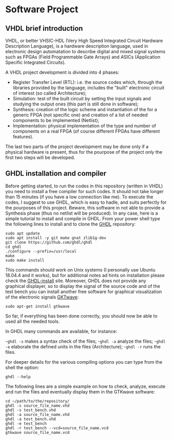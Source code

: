 # Software Project

## VHDL brief introduction
VHDL, or better VHSIC-HDL (Very High Speed Integrated Circuit Hardware Description Language), is a hardware description language, used in electronic design automatation to describe digital and mixed signal systems such as FPGAs (Field Programmable Gate Arrays) and ASICs (Application Specific Integrated Circuits). 

A VHDL project development is divided into 4 phases:

- Register Transfer Level (RTL): i.e. the source codes which, through the libraries provided by the language, includes the "built"  electronic circuit of interest (so called Architecture);
- Simulation: test of the built circuit by setting the input signals and studying the output ones (this part is still done in software);
- Synthesis: creation of the logic scheme and instantiation of the for a generic FPGA (not specific one) and creation of a list of needed components to be implemented (Netlist);
- Implementation: physical implementation of the type and number of components on a real FPGA (of course different FPGAs have different features). 

The last two parts of the project development may be done only if a physical hardware is present, thus for the pourpose of the project only the first two steps will be developed.

## GHDL installation and compiler 
Before getting started, to run the codes in this repository (written in VHDL) you need to install a free compiler for such codes. It should not take longer than 15 minutes (if you have a low connection like me).
To execute the codes, I suggest to use GHDL, which is easy to hadle, and suits perfectly for the pourposes of this project. Beware, this software in not able to provide a Synthesis phase (thus no netlist will be produced).
In any case, here is a simple tutorial to install and compile in GHDL.
From your power shell type the following lines to install and to clone the [GHDL](https://github.com/ghdl/ghdl) repository:
```
sudo apt update
sudo apt install -y git make gnat zlib1g-dev
git clone https://github.com/ghdl/ghdl
cd ghdl
./configure --prefix=/usr/local
make
sudo make install
```
This commands should work on Unix systems (I personally use Ubuntu 18.04.4 and it works), but for additional notes ad hints on installation please check the [GHDL-install](http://ghdl.free.fr/site/pmwiki.php?n=Main.Installation) site.
Moreover, GHDL does not provide any graphical displayer, so to display the signal of the source code and of the test bench you can install another free software for graphical visualization of the electronic signals [GKTwave](http://gtkwave.sourceforge.net/):
```
sudo apt-get install gtkwave
```
So far, if everything has been done correctly, you should now be able to used all the needed tools.

In GHDL many commands are available, for instance:

-```ghdl -s``` makes a syntax check of the files;
-```ghdl -a``` analyze the files;
-```ghdl -e``` elaborate the defined units in the files (Architecture);
-```ghdl -r``` runs the files.

For deeper details for the various compiling options you can type from the shell the option:
```
ghdl --help
```
The following lines are a simple example on how to check, analyze, execute and run the files and eventually display them in the GTKwave software: 
```
cd ~/path/to/the/repository/
ghdl -s source_file_name.vhd
ghdl -s test_bench.vhd
ghdl -a source_file_name.vhd
ghdl -a test_bench.vhd
ghdl -e test_bench
ghdl -r test_bench --vcd=source_file_name.vcd
gtkwave source_file_name.vcd
```
## 
